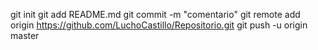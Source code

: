 git init
git add README.md
git commit -m "comentario"
git remote add origin https://github.com/LuchoCastillo/Repositorio.git
git push -u origin master

